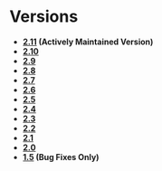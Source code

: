 <!--METADATA
{
    "title": "Versions",
    "url": "versions",
    "icon": "pricetag"
}
!METADATA-->

# Versions

- **[2.11](/) (Actively Maintained Version)**
- **[2.10](/versions/2.10/)**
- **[2.9](/versions/2.9/)**
- **[2.8](/versions/2.8/)**
- **[2.7](/versions/2.7/)**
- **[2.6](/versions/2.6/)**
- **[2.5](/versions/2.5/)**
- **[2.4](/versions/2.4/)**
- **[2.3](/versions/2.3/)**
- **[2.2](/versions/2.2/)**
- **[2.1](/versions/2.1/)**
- **[2.0](/versions/2.0/)**
- **[1.5](/versions/1.5/) (Bug Fixes Only)**
